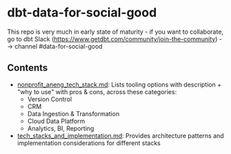 # dbt-data-for-social-good

This repo is very much in early state of maturity - if you want to collaborate, go to dbt Slack (https://www.getdbt.com/community/join-the-community) --> channel #data-for-social-good

## Contents

- [nonprofit_aneng_tech_stack.md](nonprofit_aneng_tech_stack.md): Lists tooling options with description + "why to use" with pros & cons, across these categories:
  - Version Control
  - CRM
  - Data Ingestion & Transformation
  - Cloud Data Platform
  - Analytics, BI, Reporting
- [tech_stacks_and_implementation.md](tech_stacks_and_implementation.md): Provides architecture patterns and implementation considerations for different stacks